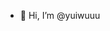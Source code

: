 - 👋 Hi, I’m @yuiwuuu

<!---
yuiwuuu/yuiwuuu is a ✨ special ✨ repository because its `README.md` (this file) appears on your GitHub profile.
You can click the Preview link to take a look at your changes.
--->
